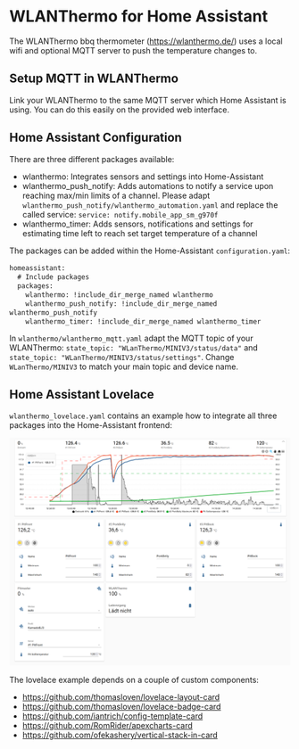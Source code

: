 # WLANThermo for Home Assistant

The WLANThermo bbq thermometer (https://wlanthermo.de/) uses a local wifi and optional MQTT server to push the temperature changes to.

## Setup MQTT in WLANThermo
Link your WLANThermo to the same MQTT server which Home Assistant is using. You can do this easily on the provided web interface.


## Home Assistant Configuration
There are three different packages available:

* wlanthermo: Integrates sensors and settings into Home-Assistant
* wlanthermo_push_notify: Adds automations to notify a service upon reaching max/min limits of a channel. Please adapt `wlanthermo_push_notify/wlanthermo_automation.yaml` and replace the called service: `service: notify.mobile_app_sm_g970f`
* wlanthermo_timer: Adds sensors, notifications and settings for estimating time left to reach set target temperature of a channel

The packages can be added within the Home-Assistant `configuration.yaml`:

```
homeassistant:
  # Include packages
  packages:
    wlanthermo: !include_dir_merge_named wlanthermo
    wlanthermo_push_notify: !include_dir_merge_named wlanthermo_push_notify
    wlanthermo_timer: !include_dir_merge_named wlanthermo_timer
```

In `wlanthermo/wlanthermo_mqtt.yaml` adapt the MQTT topic of your WLANThermo: `state_topic: "WLanThermo/MINIV3/status/data"` and `state_topic: "WLanThermo/MINIV3/status/settings"`. Change `WLanThermo/MINIV3` to match your main topic and device name.


## Home Assistant Lovelace

`wlanthermo_lovelace.yaml` contains an example how to integrate all three packages into the Home-Assistant frontend:

![WLANThermo in Home-Assitant](Screenshot_20220206_143819.png?raw=true "WLANThermo in Home-Assitant")


The lovelace example depends on a couple of custom components:

* https://github.com/thomasloven/lovelace-layout-card
* https://github.com/thomasloven/lovelace-badge-card
* https://github.com/iantrich/config-template-card
* https://github.com/RomRider/apexcharts-card
* https://github.com/ofekashery/vertical-stack-in-card
